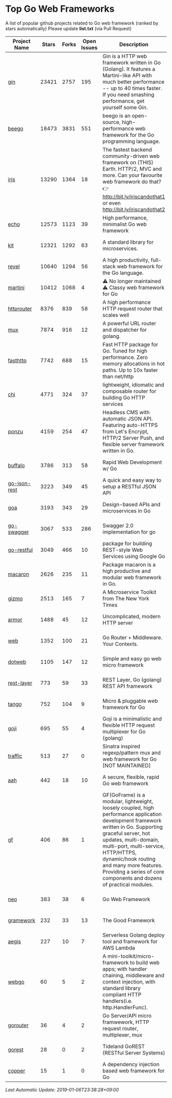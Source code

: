 # Top Go Web Frameworks
A list of popular github projects related to Go web framework (ranked by stars automatically)
Please update **list.txt** (via Pull Request)

| Project Name | Stars | Forks | Open Issues | Description | Last Commit |
| ------------ | ----- | ----- | ----------- | ----------- | ----------- |
| [gin](https://github.com/gin-gonic/gin) | 23421 | 2757 | 195 | Gin is a HTTP web framework written in Go (Golang). It features a Martini-like API with much better performance -- up to 40 times faster. If you need smashing performance, get yourself some Gin. | 2018-12-31 01:02:53 |
| [beego](https://github.com/astaxie/beego) | 18473 | 3831 | 551 | beego is an open-source, high-performance web framework for the Go programming language. | 2018-12-28 14:35:11 |
| [iris](https://github.com/kataras/iris) | 13290 | 1364 | 18 | The fastest backend community-driven web framework on (THIS) Earth. HTTP/2, MVC and more. Can your favourite web framework do that? 👉 http://bit.ly/iriscandothat1 or even http://bit.ly/iriscandothat2 | 2019-01-04 09:40:55 |
| [echo](https://github.com/labstack/echo) | 12573 | 1123 | 39 | High performance, minimalist Go web framework | 2018-12-05 16:13:48 |
| [kit](https://github.com/go-kit/kit) | 12321 | 1292 | 63 | A standard library for microservices. | 2019-01-02 11:04:07 |
| [revel](https://github.com/revel/revel) | 10640 | 1294 | 56 | A high productivity, full-stack web framework for the Go language. | 2018-10-30 13:23:52 |
| [martini](https://github.com/go-martini/martini) | 10412 | 1068 | 4 | ⚠️ No longer maintained ⚠️  Classy web framework for Go | 2017-01-21 21:58:54 |
| [httprouter](https://github.com/julienschmidt/httprouter) | 8376 | 839 | 58 | A high performance HTTP request router that scales well | 2018-10-21 22:38:31 |
| [mux](https://github.com/gorilla/mux) | 7874 | 916 | 12 | A powerful URL router and dispatcher for golang. | 2019-01-04 15:08:45 |
| [fasthttp](https://github.com/valyala/fasthttp) | 7742 | 688 | 15 | Fast HTTP package for Go. Tuned for high performance. Zero memory allocations in hot paths. Up to 10x faster than net/http | 2019-01-04 15:38:56 |
| [chi](https://github.com/go-chi/chi) | 4771 | 324 | 37 | lightweight, idiomatic and composable router for building Go HTTP services | 2019-01-03 16:05:20 |
| [ponzu](https://github.com/ponzu-cms/ponzu) | 4159 | 254 | 47 | Headless CMS with automatic JSON API. Featuring auto-HTTPS from Let's Encrypt, HTTP/2 Server Push, and flexible server framework written in Go. | 2019-01-01 23:07:04 |
| [buffalo](https://github.com/gobuffalo/buffalo) | 3786 | 313 | 58 | Rapid Web Development w/ Go | 2018-12-13 21:20:16 |
| [go-json-rest](https://github.com/ant0ine/go-json-rest) | 3223 | 349 | 45 | A quick and easy way to setup a RESTful JSON API | 2017-09-13 04:12:08 |
| [goa](https://github.com/goadesign/goa) | 3193 | 343 | 29 | Design-based APIs and microservices in Go | 2018-12-21 20:10:17 |
| [go-swagger](https://github.com/go-swagger/go-swagger) | 3067 | 533 | 286 | Swagger 2.0 implementation for go | 2019-01-04 01:54:44 |
| [go-restful](https://github.com/emicklei/go-restful) | 3049 | 466 | 10 | package for building REST-style Web Services using Google Go | 2018-12-06 21:25:52 |
| [macaron](https://github.com/go-macaron/macaron) | 2626 | 235 | 11 | Package macaron is a high productive and modular web framework in Go. | 2018-12-17 00:30:54 |
| [gizmo](https://github.com/NYTimes/gizmo) | 2513 | 165 | 7 | A Microservice Toolkit from The New York Times | 2019-01-02 19:42:45 |
| [armor](https://github.com/labstack/armor) | 1488 | 45 | 12 | Uncomplicated, modern HTTP server | 2018-11-23 06:42:51 |
| [web](https://github.com/gocraft/web) | 1352 | 100 | 21 | Go Router + Middleware. Your Contexts. | 2017-09-25 13:59:45 |
| [dotweb](https://github.com/devfeel/dotweb) | 1105 | 147 | 12 | Simple and easy go web micro framework | 2019-01-03 01:48:25 |
| [rest-layer](https://github.com/rs/rest-layer) | 773 | 59 | 33 | REST Layer, Go (golang) REST API framework | 2019-01-02 23:46:44 |
| [tango](https://github.com/lunny/tango) | 752 | 104 | 9 | Micro & pluggable web framework for Go | 2018-09-15 08:48:09 |
| [goji](https://github.com/goji/goji) | 695 | 55 | 4 | Goji is a minimalistic and flexible HTTP request multiplexer for Go (golang) | 2018-12-15 22:18:08 |
| [traffic](https://github.com/gravityblast/traffic) | 513 | 27 | 0 | Sinatra inspired regexp/pattern mux and web framework for Go [NOT MAINTAINED] | 2015-11-26 21:31:07 |
| [aah](https://github.com/go-aah/aah) | 442 | 18 | 10 | A secure, flexible, rapid Go web framework | 2019-01-06 07:57:32 |
| [gf](https://github.com/johng-cn/gf) | 406 | 86 | 1 | GF(GoFrame) is a modular, lightweight, loosely coupled, high performance application development framework written in Go. Supporting graceful server, hot updates, multi-domain, multi-port, multi-service, HTTP/HTTPS, dynamic/hook routing and many more features. Providing a series of core components and dozens of practical modules. | 2019-01-04 07:43:56 |
| [neo](https://github.com/ivpusic/neo) | 383 | 38 | 6 | Go Web Framework | 2017-08-14 23:54:31 |
| [gramework](https://github.com/gramework/gramework) | 232 | 33 | 13 | The Good Framework | 2019-01-03 10:02:03 |
| [aegis](https://github.com/tmaiaroto/aegis) | 227 | 10 | 7 | Serverless Golang deploy tool and framework for AWS Lambda | 2018-07-08 06:00:55 |
| [webgo](https://github.com/bnkamalesh/webgo) | 60 | 5 | 2 | A mini-toolkit/micro-framework to build web apps; with handler chaining, middleware and context injection, with standard library compliant HTTP handlers(i.e. http.HandlerFunc). | 2018-10-11 18:32:10 |
| [gorouter](https://github.com/vardius/gorouter) | 36 | 4 | 2 | Go Server/API micro framwework, HTTP request router, multiplexer, mux | 2018-06-26 00:19:48 |
| [gorest](https://github.com/tideland/gorest) | 28 | 0 | 2 | Tideland GoREST (RESTful Server Systems) | 2017-11-10 13:00:37 |
| [copper](https://github.com/tusharsoni/copper) | 15 | 1 | 0 | A dependency injection based web framework for Go | 2018-12-25 00:46:29 |

*Last Automatic Update: 2019-01-06T23:38:28+09:00*